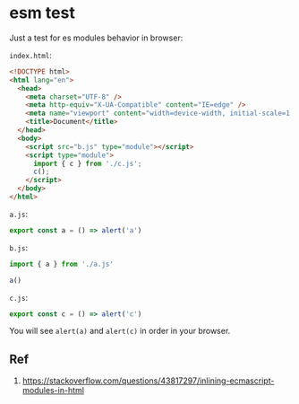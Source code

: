 # esm test

Just a test for es modules behavior in browser:

`index.html`:

```html
<!DOCTYPE html>
<html lang="en">
  <head>
    <meta charset="UTF-8" />
    <meta http-equiv="X-UA-Compatible" content="IE=edge" />
    <meta name="viewport" content="width=device-width, initial-scale=1.0" />
    <title>Document</title>
  </head>
  <body>
    <script src="b.js" type="module"></script>
    <script type="module">
      import { c } from './c.js';
      c();
    </script>
  </body>
</html>

```

`a.js`:

```js
export const a = () => alert('a')

```

`b.js`:

```js
import { a } from './a.js'

a()

```

`c.js`:

```js
export const c = () => alert('c')

```

You will see `alert(a)` and `alert(c)` in order in your browser.

## Ref

1. https://stackoverflow.com/questions/43817297/inlining-ecmascript-modules-in-html
